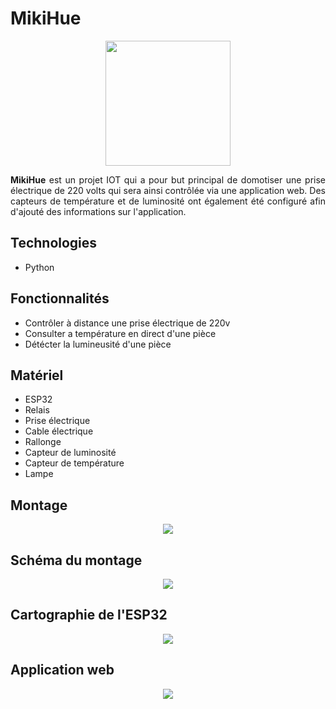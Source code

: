 # MikiHue
<p align="center">
  <img height="200" src="https://user-images.githubusercontent.com/48489202/143719872-f1c45601-9726-4547-aa6c-af2188af6d02.png">
</p>
<p align="justify">
<b>MikiHue</b> est un projet IOT qui a pour but principal de domotiser une prise électrique de 220 volts qui sera ainsi contrôlée via une application web. Des capteurs de température et de luminosité ont également été configuré afin d'ajouté des informations sur l'application. 
</p>

## Technologies
* Python
	
## Fonctionnalités
* Contrôler à distance une prise électrique de 220v
* Consulter a température en direct d'une pièce
* Détécter la lumineusité d'une pièce

## Matériel
* ESP32
* Relais
* Prise électrique
* Cable électrique
* Rallonge
* Capteur de luminosité
* Capteur de température
* Lampe

## Montage
<p align="center">
	<img src="https://user-images.githubusercontent.com/48489202/143719614-2a8bb838-9558-4553-87a1-6658188d4261.PNG">
</p>

## Schéma du montage
<p align="center">
	<img src="https://user-images.githubusercontent.com/48489202/143719694-cabeae36-a0cb-4e77-b49b-f6b0ddd74430.PNG">
</p>

## Cartographie de l'ESP32
<p align="center">
	<img src="https://user-images.githubusercontent.com/48489202/143719693-8269aa86-eafd-44f7-a2c7-c26fdd7fd28e.PNG">
</p>

## Application web
<p align="center">
	<img  src="https://user-images.githubusercontent.com/48489202/143719798-b5f6b866-cf45-4d23-b0c9-4607ccdfeac7.PNG">	
</p>
